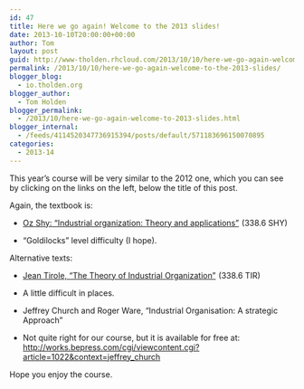 ```yaml
---
id: 47
title: Here we go again! Welcome to the 2013 slides!
date: 2013-10-10T20:00:00+00:00
author: Tom
layout: post
guid: http://www-tholden.rhcloud.com/2013/10/10/here-we-go-again-welcome-to-the-2013-slides/
permalink: /2013/10/10/here-we-go-again-welcome-to-the-2013-slides/
blogger_blog:
  - io.tholden.org
blogger_author:
  - Tom Holden
blogger_permalink:
  - /2013/10/here-we-go-again-welcome-to-2013-slides.html
blogger_internal:
  - /feeds/4114520347736915394/posts/default/571183696150070895
categories:
  - 2013-14
---
```

This year&#8217;s course will be very similar to the 2012 one, which you can see by clicking on the links on the left, below the title of this post.

Again, the textbook is:

  * [Oz Shy: “Industrial organization: Theory and applications”](http://www.amazon.co.uk/gp/product/0262691795/ref=as_li_ss_tl?ie=UTF8&camp=1634&creative=19450&creativeASIN=0262691795&linkCode=as2&tag=tholdenorg-21) <img alt="" border="0" class="sbetiffhjbmpbhvohlsv" height="1" src="http://ir-uk.amazon-adsystem.com/e/ir?t=tholdenorg-21&l=as2&o=2&a=0262691795" style="border: none !important; margin: 0px !important;" width="1" />(338.6 SHY)



  * “Goldilocks” level difficulty (I hope).

Alternative texts:

  * [Jean Tirole, “The Theory of Industrial Organization”](http://www.amazon.co.uk/gp/product/0262200716/ref=as_li_ss_tl?ie=UTF8&camp=1634&creative=19450&creativeASIN=0262200716&linkCode=as2&tag=tholdenorg-21) <img alt="" border="0" class="sbetiffhjbmpbhvohlsv" height="1" src="http://ir-uk.amazon-adsystem.com/e/ir?t=tholdenorg-21&l=as2&o=2&a=0262200716" style="border: none !important; margin: 0px !important;" width="1" />(338.6 TIR)

  * A little difficult in places.

  * Jeffrey Church and Roger Ware, “Industrial Organisation: A strategic Approach&#8221;
  * Not quite right for our course, but it is available for free at: <http://works.bepress.com/cgi/viewcontent.cgi?article=1022&context=jeffrey_church>

Hope you enjoy the course.
